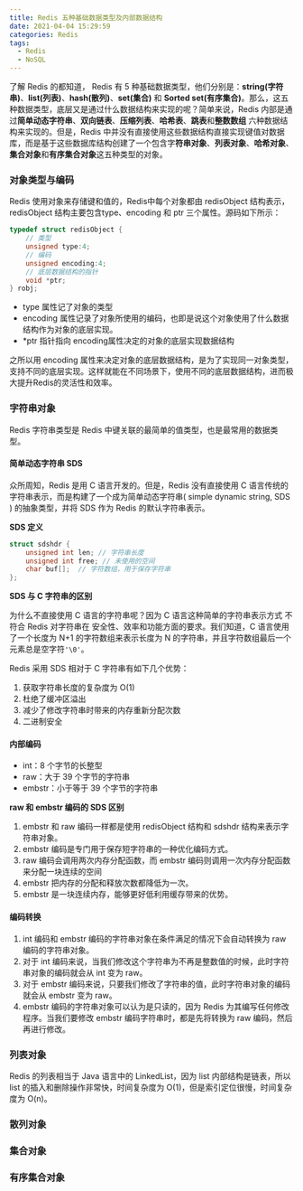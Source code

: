 ```yaml
---
title: Redis 五种基础数据类型及内部数据结构
date: 2021-04-04 15:29:59
categories: Redis  
tags: 
  - Redis
  - NoSQL
---
```


了解 Redis 的都知道， Redis 有 5 种基础数据类型，他们分别是：**string(字符串)**、**list(列表)**、**hash(散列)**、**set(集合)** 和 **Sorted set(有序集合)**。那么，这五种数据类型，底层又是通过什么数据结构来实现的呢？简单来说，Redis 内部是通过**简单动态字符串**、**双向链表**、**压缩列表**、**哈希表**、**跳表**和**整数数组** 六种数据结构来实现的。但是，Redis 中并没有直接使用这些数据结构直接实现键值对数据库，而是基于这些数据库结构创建了一个包含字**符串对象**、**列表对象**、**哈希对象**、**集合对象**和**有序集合对象**这五种类型的对象。

### 对象类型与编码

Redis 使用对象来存储键和值的，Redis中每个对象都由 redisObject  结构表示，redisObject 结构主要包含type、encoding 和 ptr 三个属性。源码如下所示：

```c
typedef struct redisObject {
    // 类型
    unsigned type:4;
    // 编码
    unsigned encoding:4;
    // 底层数据结构的指针
    void *ptr;
} robj;
```

- type 属性记了对象的类型
- encoding 属性记录了对象所使用的编码，也即是说这个对象使用了什么数据结构作为对象的底层实现。
- *ptr 指针指向 encoding属性决定的对象的底层实现数据结构

之所以用 encoding 属性来决定对象的底层数据结构，是为了实现同一对象类型，支持不同的底层实现。这样就能在不同场景下，使用不同的底层数据结构，进而极大提升Redis的灵活性和效率。

### 字符串对象

Redis 字符串类型是 Redis 中键关联的最简单的值类型，也是最常用的数据类型。

#### 简单动态字符串 SDS

众所周知，Redis 是用 C 语言开发的。但是，Redis 没有直接使用 C 语言传统的字符串表示，而是构建了一个成为简单动态字符串( simple dynamic string, SDS ) 的抽象类型，并将 SDS 作为 Redis 的默认字符串表示。

**SDS 定义**

```c
struct sdshdr {
    unsigned int len; // 字符串长度
    unsigned int free; // 未使用的空间
    char buf[];  // 字符数组，用于保存字符串
};
```

**SDS 与 C 字符串的区别**

为什么不直接使用 C 语言的字符串呢？因为 C 语言这种简单的字符串表示方式 不符合 Redis 对字符串在 安全性、效率和功能方面的要求。我们知道，C 语言使用了一个长度为  N+1 的字符数组来表示长度为 N 的字符串，并且字符数组最后一个元素总是空字符`'\0'`。

Redis 采用 SDS 相对于 C 字符串有如下几个优势：

1. 获取字符串长度的复杂度为 O(1)
2. 杜绝了缓冲区溢出
3. 减少了修改字符串时带来的内存重新分配次数
4. 二进制安全

#### 内部编码

- int：8 个字节的长整型
- raw：大于 39 个字节的字符串
- embstr：小于等于 39 个字节的字符串

 **raw 和 embstr 编码的 SDS 区别**

1. embstr 和 raw 编码一样都是使用 redisObject 结构和 sdshdr 结构来表示字符串对象。
2. embstr 编码是专门用于保存短字符串的一种优化编码方式。
3. raw 编码会调用两次内存分配函数，而 embstr 编码则调用一次内存分配函数来分配一块连续的空间
4. embstr 把内存的分配和释放次数都降低为一次。
5. embstr 是一块连续内存，能够更好低利用缓存带来的优势。

#### 编码转换

1. int 编码和 embstr 编码的字符串对象在条件满足的情况下会自动转换为 raw 编码的字符串对象。
2. 对于 int 编码来说，当我们修改这个字符串为不再是整数值的时候，此时字符串对象的编码就会从 int 变为 raw。
3. 对于 embstr 编码来说，只要我们修改了字符串的值，此时字符串对象的编码就会从 embstr 变为 raw。
4. embstr 编码的字符串对象可以认为是只读的，因为 Redis 为其编写任何修改程序。当我们要修改 embstr 编码字符串时，都是先将转换为 raw 编码，然后再进行修改。

### 列表对象

Redis 的列表相当于 Java 语言中的 LinkedList，因为 list 内部结构是链表，所以 list 的插入和删除操作非常快，时间复杂度为 O(1)，但是索引定位很慢，时间复杂度为 O(n)。



### 散列对象

### 集合对象

### 有序集合对象